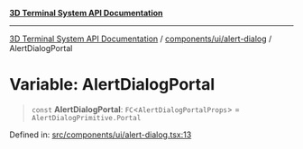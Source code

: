 [**3D Terminal System API Documentation**](../../../../README.md)

***

[3D Terminal System API Documentation](../../../../README.md) / [components/ui/alert-dialog](../README.md) / AlertDialogPortal

# Variable: AlertDialogPortal

> `const` **AlertDialogPortal**: `FC`\<`AlertDialogPortalProps`\> = `AlertDialogPrimitive.Portal`

Defined in: [src/components/ui/alert-dialog.tsx:13](https://github.com/Dicommunitas/ThreeJS_Terminal_3D/blob/c0b82ba8679b8f85845255448514bad599eca08d/src/components/ui/alert-dialog.tsx#L13)
